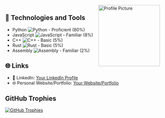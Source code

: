 <img align="right" alt="Profile Picture" width="200" src="https://your-image-url.jpg">

## 🔧 Technologies and Tools

- Python ![Python](https://img.shields.io/badge/-Python-3776AB?style=flat-square&logo=python&logoColor=white) - Proficient (80%)
- JavaScript ![JavaScript](https://img.shields.io/badge/-JavaScript-F7DF1E?style=flat-square&logo=javascript&logoColor=black) - Familiar (8%)
- C++ ![C++](https://img.shields.io/badge/-C++-00599C?style=flat-square&logo=c%2B%2B&logoColor=white) - Basic (5%)
- Rust ![Rust](https://img.shields.io/badge/-Rust-000000?style=flat-square&logo=rust&logoColor=white) - Basic (5%)
- Assembly ![Assembly](https://img.shields.io/badge/-Assembly-6E4C13?style=flat-square&logo=assembly&logoColor=white) - Familiar (2%)

## 🌐 Links

- 💼 LinkedIn: [Your LinkedIn Profile](https://www.linkedin.com/in/yourprofile)
- 🌐 Personal Website/Portfolio: [Your Website/Portfolio](https://www.yourwebsite.com)

## GitHub Trophies

[![GitHub Trophies](https://github-profile-trophy.vercel.app/?username=Ishu-Hinata)](https://github.com/ryo-ma/github-profile-trophy)

<!-- Add any other badges or shields you want here -->

